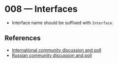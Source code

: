 # 008 — Interfaces

- Interface name should be suffixed with `Interface`.

## References

- [International community discussion and poll](https://forum.yiiframework.com/t/naming-interfaces/126612/5)
- [Russian community discussion and poll](https://yiiframework.ru/forum/viewtopic.php?f=39&t=51289)

